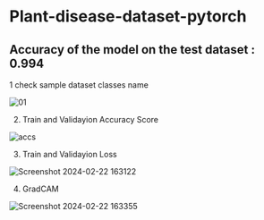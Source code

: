 # Plant-disease-dataset-pytorch
<h2> Accuracy of the model on the test dataset : 0.994 </h2>

1 check sample dataset classes name

   
![01](https://github.com/Oybek0407/Plant-disease-dataset-pytorch-/assets/121758616/a71f67a7-564e-4728-8bac-69451c90d5c5)

2. Train and Validayion Accuracy Score



![accs](https://github.com/Oybek0407/Plant-disease-dataset-pytorch-/assets/121758616/e8c235f0-cbda-4a51-998a-16b0fc2d9569)

3. Train and Validayion Loss
   
![Screenshot 2024-02-22 163122](https://github.com/Oybek0407/Plant-disease-dataset-pytorch-/assets/121758616/da288437-eb71-4eac-8c7a-6f697c067b56)

4. GradCAM

![Screenshot 2024-02-22 163355](https://github.com/Oybek0407/Plant-disease-dataset-pytorch-/assets/121758616/c2ba4d50-f11f-462b-a39b-53a6e73ba47d)
